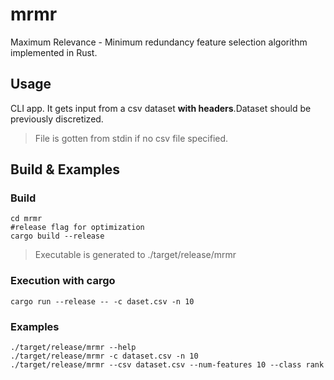 # mrmr
Maximum Relevance - Minimum redundancy feature selection algorithm implemented in Rust.

## Usage

CLI app.
It gets input from a csv dataset **with headers**.Dataset should be previously discretized.

> File is gotten from stdin if no csv file specified.

## Build & Examples

### Build

```console
cd mrmr
#release flag for optimization
cargo build --release
```
> Executable is generated to ./target/release/mrmr

### Execution with cargo

```console
cargo run --release -- -c daset.csv -n 10
```
### Examples

```console
./target/release/mrmr --help
./target/release/mrmr -c dataset.csv -n 10
./target/release/mrmr --csv dataset.csv --num-features 10 --class rank
```
